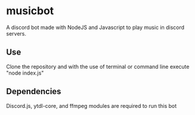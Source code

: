 # musicbot

A discord bot made with NodeJS and Javascript to play music in discord servers.

## Use

Clone the repository and with the use of terminal or command line execute "node index.js"

## Dependencies

Discord.js, ytdl-core, and ffmpeg modules are required to run this bot
